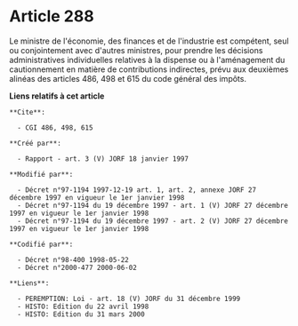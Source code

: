 # Article 288

Le ministre de l'économie, des finances et de l'industrie est compétent, seul ou conjointement avec d'autres ministres, pour
prendre les décisions administratives individuelles relatives à la dispense ou à l'aménagement du cautionnement en matière de
contributions indirectes, prévu aux deuxièmes alinéas des articles 486, 498 et 615 du code général des impôts.

**Liens relatifs à cet article**

	**Cite**:

	  - CGI 486, 498, 615

	**Créé par**:

	  - Rapport - art. 3 (V) JORF 18 janvier 1997

	**Modifié par**:

	  - Décret n°97-1194 1997-12-19 art. 1, art. 2, annexe JORF 27 décembre 1997 en vigueur le 1er janvier 1998
	  - Décret n°97-1194 du 19 décembre 1997 - art. 1 (V) JORF 27 décembre 1997 en vigueur le 1er janvier 1998
	  - Décret n°97-1194 du 19 décembre 1997 - art. 2 (V) JORF 27 décembre 1997 en vigueur le 1er janvier 1998

	**Codifié par**:

	  - Décret n°98-400 1998-05-22
	  - Décret n°2000-477 2000-06-02

	**Liens**:

	  - PEREMPTION: Loi - art. 18 (V) JORF du 31 décembre 1999
	  - HISTO: Edition du 22 avril 1998
	  - HISTO: Edition du 31 mars 2000

